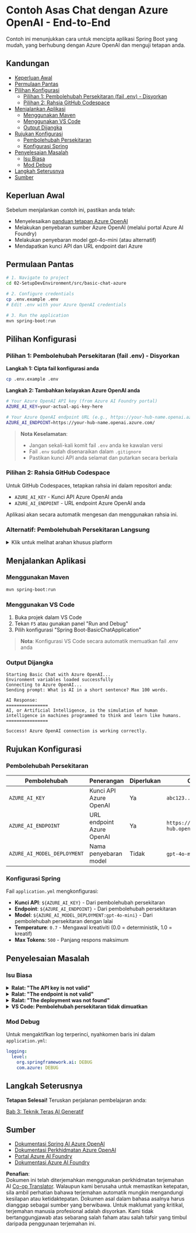 <!--
CO_OP_TRANSLATOR_METADATA:
{
  "original_hash": "2289320a74aeca1eb844cd7d3a7a9e12",
  "translation_date": "2025-07-21T19:42:15+00:00",
  "source_file": "02-SetupDevEnvironment/src/basic-chat-azure/README.md",
  "language_code": "ms"
}
-->
# Contoh Asas Chat dengan Azure OpenAI - End-to-End

Contoh ini menunjukkan cara untuk mencipta aplikasi Spring Boot yang mudah, yang berhubung dengan Azure OpenAI dan menguji tetapan anda.

## Kandungan

- [Keperluan Awal](../../../../../02-SetupDevEnvironment/src/basic-chat-azure)
- [Permulaan Pantas](../../../../../02-SetupDevEnvironment/src/basic-chat-azure)
- [Pilihan Konfigurasi](../../../../../02-SetupDevEnvironment/src/basic-chat-azure)
  - [Pilihan 1: Pembolehubah Persekitaran (fail .env) - Disyorkan](../../../../../02-SetupDevEnvironment/src/basic-chat-azure)
  - [Pilihan 2: Rahsia GitHub Codespace](../../../../../02-SetupDevEnvironment/src/basic-chat-azure)
- [Menjalankan Aplikasi](../../../../../02-SetupDevEnvironment/src/basic-chat-azure)
  - [Menggunakan Maven](../../../../../02-SetupDevEnvironment/src/basic-chat-azure)
  - [Menggunakan VS Code](../../../../../02-SetupDevEnvironment/src/basic-chat-azure)
  - [Output Dijangka](../../../../../02-SetupDevEnvironment/src/basic-chat-azure)
- [Rujukan Konfigurasi](../../../../../02-SetupDevEnvironment/src/basic-chat-azure)
  - [Pembolehubah Persekitaran](../../../../../02-SetupDevEnvironment/src/basic-chat-azure)
  - [Konfigurasi Spring](../../../../../02-SetupDevEnvironment/src/basic-chat-azure)
- [Penyelesaian Masalah](../../../../../02-SetupDevEnvironment/src/basic-chat-azure)
  - [Isu Biasa](../../../../../02-SetupDevEnvironment/src/basic-chat-azure)
  - [Mod Debug](../../../../../02-SetupDevEnvironment/src/basic-chat-azure)
- [Langkah Seterusnya](../../../../../02-SetupDevEnvironment/src/basic-chat-azure)
- [Sumber](../../../../../02-SetupDevEnvironment/src/basic-chat-azure)

## Keperluan Awal

Sebelum menjalankan contoh ini, pastikan anda telah:

- Menyelesaikan [panduan tetapan Azure OpenAI](../../getting-started-azure-openai.md)  
- Melakukan penyebaran sumber Azure OpenAI (melalui portal Azure AI Foundry)  
- Melakukan penyebaran model gpt-4o-mini (atau alternatif)  
- Mendapatkan kunci API dan URL endpoint dari Azure  

## Permulaan Pantas

```bash
# 1. Navigate to project
cd 02-SetupDevEnvironment/src/basic-chat-azure

# 2. Configure credentials
cp .env.example .env
# Edit .env with your Azure OpenAI credentials

# 3. Run the application
mvn spring-boot:run
```

## Pilihan Konfigurasi

### Pilihan 1: Pembolehubah Persekitaran (fail .env) - Disyorkan

**Langkah 1: Cipta fail konfigurasi anda**
```bash
cp .env.example .env
```

**Langkah 2: Tambahkan kelayakan Azure OpenAI anda**
```bash
# Your Azure OpenAI API key (from Azure AI Foundry portal)
AZURE_AI_KEY=your-actual-api-key-here

# Your Azure OpenAI endpoint URL (e.g., https://your-hub-name.openai.azure.com/)
AZURE_AI_ENDPOINT=https://your-hub-name.openai.azure.com/
```

> **Nota Keselamatan**: 
> - Jangan sekali-kali komit fail `.env` anda ke kawalan versi
> - Fail `.env` sudah disenaraikan dalam `.gitignore`
> - Pastikan kunci API anda selamat dan putarkan secara berkala

### Pilihan 2: Rahsia GitHub Codespace

Untuk GitHub Codespaces, tetapkan rahsia ini dalam repositori anda:
- `AZURE_AI_KEY` - Kunci API Azure OpenAI anda
- `AZURE_AI_ENDPOINT` - URL endpoint Azure OpenAI anda

Aplikasi akan secara automatik mengesan dan menggunakan rahsia ini.

### Alternatif: Pembolehubah Persekitaran Langsung

<details>
<summary>Klik untuk melihat arahan khusus platform</summary>

**Linux/macOS (bash/zsh):**
```bash
export AZURE_AI_KEY=your-actual-api-key-here
export AZURE_AI_ENDPOINT=https://your-hub-name.openai.azure.com/
```

**Windows (Command Prompt):**
```cmd
set AZURE_AI_KEY=your-actual-api-key-here
set AZURE_AI_ENDPOINT=https://your-hub-name.openai.azure.com/
```

**Windows (PowerShell):**
```powershell
$env:AZURE_AI_KEY="your-actual-api-key-here"
$env:AZURE_AI_ENDPOINT="https://your-hub-name.openai.azure.com/"
```
</details>

## Menjalankan Aplikasi

### Menggunakan Maven

```bash
mvn spring-boot:run
```

### Menggunakan VS Code

1. Buka projek dalam VS Code
2. Tekan `F5` atau gunakan panel "Run and Debug"
3. Pilih konfigurasi "Spring Boot-BasicChatApplication"

> **Nota**: Konfigurasi VS Code secara automatik memuatkan fail .env anda

### Output Dijangka

```
Starting Basic Chat with Azure OpenAI...
Environment variables loaded successfully
Connecting to Azure OpenAI...
Sending prompt: What is AI in a short sentence? Max 100 words.

AI Response:
================
AI, or Artificial Intelligence, is the simulation of human intelligence in machines programmed to think and learn like humans.
================

Success! Azure OpenAI connection is working correctly.
```

## Rujukan Konfigurasi

### Pembolehubah Persekitaran

| Pembolehubah | Penerangan | Diperlukan | Contoh |
|--------------|------------|------------|--------|
| `AZURE_AI_KEY` | Kunci API Azure OpenAI | Ya | `abc123...` |
| `AZURE_AI_ENDPOINT` | URL endpoint Azure OpenAI | Ya | `https://my-hub.openai.azure.com/` |
| `AZURE_AI_MODEL_DEPLOYMENT` | Nama penyebaran model | Tidak | `gpt-4o-mini` (lalai) |

### Konfigurasi Spring

Fail `application.yml` mengkonfigurasi:
- **Kunci API**: `${AZURE_AI_KEY}` - Dari pembolehubah persekitaran
- **Endpoint**: `${AZURE_AI_ENDPOINT}` - Dari pembolehubah persekitaran  
- **Model**: `${AZURE_AI_MODEL_DEPLOYMENT:gpt-4o-mini}` - Dari pembolehubah persekitaran dengan lalai
- **Temperature**: `0.7` - Mengawal kreativiti (0.0 = deterministik, 1.0 = kreatif)
- **Max Tokens**: `500` - Panjang respons maksimum

## Penyelesaian Masalah

### Isu Biasa

<details>
<summary><strong>Ralat: "The API key is not valid"</strong></summary>

- Periksa bahawa `AZURE_AI_KEY` anda telah ditetapkan dengan betul dalam fail `.env` anda
- Pastikan kunci API disalin tepat seperti yang terdapat di portal Azure AI Foundry
- Pastikan tiada ruang tambahan atau tanda petik di sekitar kunci
</details>

<details>
<summary><strong>Ralat: "The endpoint is not valid"</strong></summary>

- Pastikan `AZURE_AI_ENDPOINT` anda termasuk URL penuh (contoh: `https://your-hub-name.openai.azure.com/`)
- Periksa konsistensi garis miring di akhir URL
- Pastikan endpoint sepadan dengan wilayah penyebaran Azure anda
</details>

<details>
<summary><strong>Ralat: "The deployment was not found"</strong></summary>

- Pastikan nama penyebaran model anda sepadan tepat dengan yang disebarkan di Azure
- Periksa bahawa model berjaya disebarkan dan aktif
- Cuba gunakan nama penyebaran lalai: `gpt-4o-mini`
</details>

<details>
<summary><strong>VS Code: Pembolehubah persekitaran tidak dimuatkan</strong></summary>

- Pastikan fail `.env` anda berada di direktori akar projek (tahap yang sama dengan `pom.xml`)
- Cuba jalankan `mvn spring-boot:run` dalam terminal bersepadu VS Code
- Periksa bahawa sambungan Java VS Code dipasang dengan betul
- Pastikan konfigurasi pelancaran mempunyai `"envFile": "${workspaceFolder}/.env"`
</details>

### Mod Debug

Untuk mengaktifkan log terperinci, nyahkomen baris ini dalam `application.yml`:

```yaml
logging:
  level:
    org.springframework.ai: DEBUG
    com.azure: DEBUG
```

## Langkah Seterusnya

**Tetapan Selesai!** Teruskan perjalanan pembelajaran anda:

[Bab 3: Teknik Teras AI Generatif](../../../03-CoreGenerativeAITechniques/README.md)

## Sumber

- [Dokumentasi Spring AI Azure OpenAI](https://docs.spring.io/spring-ai/reference/api/clients/azure-openai-chat.html)
- [Dokumentasi Perkhidmatan Azure OpenAI](https://learn.microsoft.com/azure/ai-services/openai/)
- [Portal Azure AI Foundry](https://ai.azure.com/)
- [Dokumentasi Azure AI Foundry](https://learn.microsoft.com/azure/ai-foundry/how-to/create-projects?tabs=ai-foundry&pivots=hub-project)

**Penafian**:  
Dokumen ini telah diterjemahkan menggunakan perkhidmatan terjemahan AI [Co-op Translator](https://github.com/Azure/co-op-translator). Walaupun kami berusaha untuk memastikan ketepatan, sila ambil perhatian bahawa terjemahan automatik mungkin mengandungi kesilapan atau ketidaktepatan. Dokumen asal dalam bahasa asalnya harus dianggap sebagai sumber yang berwibawa. Untuk maklumat yang kritikal, terjemahan manusia profesional adalah disyorkan. Kami tidak bertanggungjawab atas sebarang salah faham atau salah tafsir yang timbul daripada penggunaan terjemahan ini.